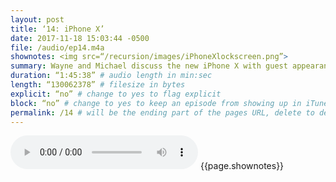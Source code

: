 ```yaml
---
layout: post
title: ‘14: iPhone X’
date: 2017-11-18 15:03:44 -0500
file: /audio/ep14.m4a
shownotes: <img src=“/recursion/images/iPhoneXlockscreen.png”>
summary: Wayne and Michael discuss the new iPhone X with guest appearance by Michael’s wife.
duration: “1:45:38” # audio length in min:sec
length: “130062378” # filesize in bytes
explicit: “no” # change to yes to flag explicit
block: “no” # change to yes to keep an episode from showing up in iTunes
permalink: /14 # will be the ending part of the pages URL, delete to default to the title
---
```


<audio controls>
<source src=“{{site.url}}{{site.baseurl}}{{page.file}}” type=“audio/x-m4a”>
Your browser does not support the audio element.
</audio>
{{page.shownotes}}
